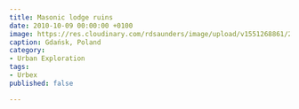 ```yaml
---
title: Masonic lodge ruins
date: 2010-10-09 00:00:00 +0100
image: https://res.cloudinary.com/rdsaunders/image/upload/v1551268861/2010-10-09-lodge-ruins.jpg
caption: Gdańsk, Poland
category:
- Urban Exploration
tags:
- Urbex
published: false

---
```

